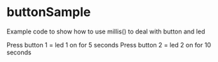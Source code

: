 # buttonSample
Example code to show how to use millis() to deal with button and led

Press button 1 = led 1 on for 5 seconds
Press button 2 = led 2 on for 10 seconds
